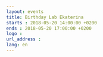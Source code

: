 ```yaml
---
layout: events
title: Birthday Lab Ekaterina
starts : 2018-05-20 14:00:00 +0200
ends : 2018-05-20 17:00:00 +0200
logo :
url_address :
lang: en
---
```

